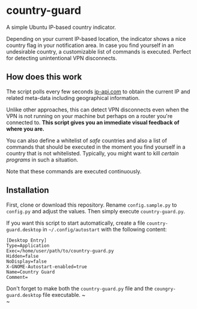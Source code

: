 # country-guard

A simple Ubuntu IP-based country indicator.

Depending on your current IP-based location, the indicator shows a nice
country flag in your notification area. In case you find yourself in an
undesirable country, a customizable list of commands is executed. Perfect for
detecting unintentional VPN disconnects.

## How does this work

The script polls every few seconds [ip-api.com](http://ip-api.com) to obtain
the current IP and related meta-data including geographical information.

Unlike other approaches, this can detect VPN disconnects even when the VPN is
not running on your machine but perhaps on a router you're connected to. **This
script gives you an immediate visual feedback of where you are.**

You can also define a whitelist of *safe* countries and also a list of commands
that should be executed in the moment you find yourself in a country that is not
whitelisted. Typically, you might want to kill *certain programs* in such a
situation.

Note that these commands are executed continuously.

## Installation

First, clone or download this repository. Rename `config.sample.py` to
`config.py` and adjust the values. Then simply execute `country-guard.py`.

If you want this script to start automatically, create a file
`country-guard.desktop` in `~/.config/autostart` with the following content:

```
[Desktop Entry]
Type=Application
Exec=/home/user/path/to/country-guard.py
Hidden=false
NoDisplay=false
X-GNOME-Autostart-enabled=true
Name=Country Guard
Comment=
```

Don't forget to make both the `country-guard.py` file and the
`coungry-guard.desktop` file executable.
~                                                                               
~                 
